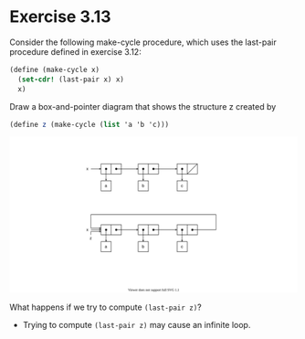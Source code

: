 # Exercise 3.13

Consider the following make-cycle procedure, which uses the last-pair procedure
defined in exercise
3.12:

```scheme
(define (make-cycle x)
  (set-cdr! (last-pair x) x)
  x)
```

Draw a box-and-pointer diagram that shows the structure z created by

```scheme
(define z (make-cycle (list 'a 'b 'c)))
```

![ex3.13](pics/ex3.13/ex3.13.svg)

What happens if we try to compute `(last-pair z)`?

- Trying to compute `(last-pair z)` may cause an infinite loop.
